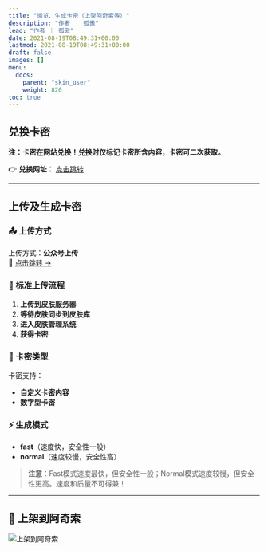 ```yaml
---
title: "阅览、生成卡密（上架阿奇索等）"
description: "作者 ｜ 孤傲"
lead: "作者 ｜ 孤傲"
date: 2021-08-19T08:49:31+00:00
lastmod: 2021-08-19T08:49:31+00:00
draft: false
images: []
menu:
  docs:
    parent: "skin_user"
    weight: 820
toc: true
---
```


## 兑换卡密

**注：卡密在网站兑换！兑换时仅标记卡密所含内容，卡密可二次获取。**

👉 **兑换网址：** [点击跳转](https://skin-api-sq.gushao.club/redeem)

---

## 上传及生成卡密

### 📤 上传方式

上传方式：**公众号上传**  
🔗 [点击跳转 →](https://beautify.gushao.club/docs/mark_user/upland/#%E5%85%AC%E4%BC%97%E5%8F%B7%E4%B8%8A%E4%BC%A0)

### 🔄 标准上传流程

1. **上传到皮肤服务器**
2. **等待皮肤同步到皮肤库**
3. **进入皮肤管理系统**
4. **获得卡密**

### 🎫 卡密类型

卡密支持：

- **自定义卡密内容**
- **数字型卡密**

### ⚡ 生成模式

- **fast**（速度快，安全性一般）
- **normal**（速度较慢，安全性高）

> **注意**：Fast模式速度最快，但安全性一般；Normal模式速度较慢，但安全性更高。速度和质量不可得兼！

---

## 🏪 上架到阿奇索

![上架到阿奇索](https://beautify.gushao.club/docs/mark_user/SkinCard/image.png)
